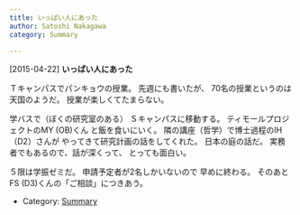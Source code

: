 ```yaml
---
title: いっぱい人にあった
author: Satoshi Nakagawa
category: Summary

---
```


[2015-04-22] **いっぱい人にあった** 

 Ｔキャンパスでパンキョウの授業。
先週にも書いたが、
70名の授業というのは天国のようだ。
授業が楽しくてたまらない。

<!--more-->

 学バスで（ぼくの研究室のある）
Ｓキャンパスに移動する。
ティモールプロジェクトのMY (OB)くん
と飯を食いにいく。
隣の講座（哲学）で博士過程のIH（D2）さんが
やってきて研究計画の話をしてくれた。
日本の庭の話だ。
実務者でもあるので、話が深くって、
とっても面白い。

 ５限は学振ゼミだ。
申請予定者が2名しかいないので
早めに終わる。
そのあとFS (D3)くんの「ご相談」につきあう。

- Category: [Summary](https://merapano.github.io/categories.html#Summary)

